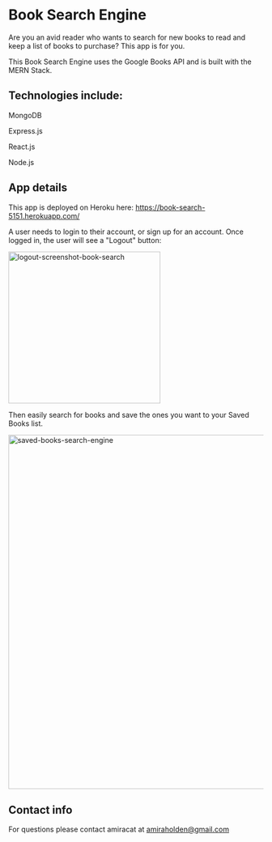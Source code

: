 # Book Search Engine

Are you an avid reader who wants to search for new books to read and keep a list of books to purchase? This app is for you.

This Book Search Engine uses the Google Books API and is built with the MERN Stack. 

## Technologies include:

MongoDB

Express.js

React.js

Node.js

## App details

This app is deployed on Heroku here: https://book-search-5151.herokuapp.com/

A user needs to login to their account, or sign up for an account. Once logged in, the user will see a "Logout" button:

<img width="300" alt="logout-screenshot-book-search" src="https://user-images.githubusercontent.com/80497167/134370092-83ebdcf3-0869-47d4-8117-d5c001cd91e7.png">

Then easily search for books and save the ones you want to your Saved Books list.

<img width="700" alt="saved-books-search-engine" src="https://user-images.githubusercontent.com/80497167/134370327-9390e85f-625c-4406-a220-c1ad2b19da1a.png">

## Contact info

For questions please contact amiracat at amiraholden@gmail.com
